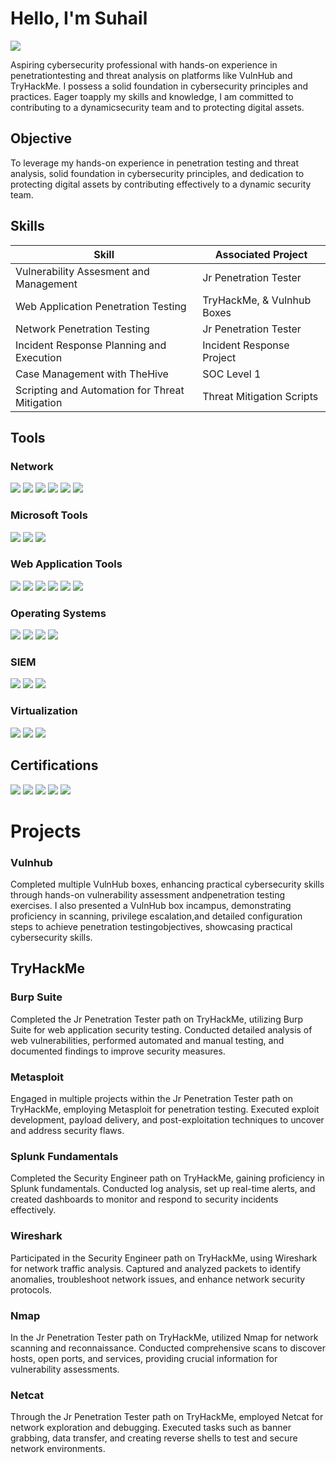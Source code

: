 # Hello, I'm Suhail
<a href="https://linkedin.com/in/suhail-sabry-12435a223/"><img src="https://img.shields.io/badge/-LinkedIn-0072b1?&style=for-the-badge&logo=linkedin&logoColor=white" /></a>

Aspiring cybersecurity professional with hands-on experience in penetrationtesting and threat analysis on platforms like VulnHub and TryHackMe. I possess a solid foundation in cybersecurity principles and practices. Eager toapply my skills and knowledge, I am committed to contributing to a dynamicsecurity team and to protecting digital assets.

## Objective

To leverage my hands-on experience in penetration testing and threat analysis, solid foundation in cybersecurity principles, and dedication to protecting digital assets by contributing effectively to a dynamic security team.

## Skills

| Skill                                         | Associated Project         |
|-----------------------------------------------|----------------------------|
| Vulnerability Assesment and Management         | Jr Penetration Tester 
| Web Application Penetration Testing           | TryHackMe, & Vulnhub Boxes
| Network Penetration Testing                   | Jr Penetration Tester
| Incident Response Planning and Execution      | Incident Response Project
| Case Management with TheHive                  | SOC Level 1
| Scripting and Automation for Threat Mitigation | Threat Mitigation Scripts

## Tools

### Network
<div>
    <a href="https://www.wireshark.org/" target="_blank"><img src="https://img.shields.io/badge/-Wireshark-1679A7?&style=for-the-badge&logo=Wireshark&logoColor=white" /></a>
    <a href="https://www.metasploit.com/" target="_blank"><img src="https://img.shields.io/badge/-Metasploit-157EC3?&style=for-the-badge&logo=metasploit&logoColor=white" /></a>
    <a href="https://www.openssl.org/" target="_blank"><img src="https://img.shields.io/badge/-OpenSSL-721817?&style=for-the-badge&logo=openssl&logoColor=white" /></a>
    <a href="https://www.tcpdump.org/" target="_blank"><img src="https://img.shields.io/badge/-Tcpdump-1E1E1E?&style=for-the-badge&logo=tcpdump&logoColor=white" /></a>
    <a href="https://nmap.org/" target="_blank"><img src="https://img.shields.io/badge/-Nmap-4682B4?&style=for-the-badge&logo=nmap&logoColor=white" /></a>
    <a href="https://www.openvas.org/" target="_blank"><img src="https://img.shields.io/badge/-OpenVAS-42A62A?&style=for-the-badge&logo=openvas&logoColor=white" /></a>
    
</div>

### Microsoft Tools
<div>
    <a href="https://www.microsoft.com/en-us/microsoft-365/windows/enterprise-security" target="_blank"><img src="https://img.shields.io/badge/-Microsoft_Defender_for_Endpoint-00A4EF?&style=for-the-badge&logo=Microsoft&logoColor=white" /></a>
    <a href="https://www.microsoft.com/en-us/cloud-platform/windows-server" target="_blank"><img src="https://img.shields.io/badge/-Windows_Server-0078D6?style=for-the-badge&logo=Windows&logoColor=white" /></a>
    <a href="https://www.microsoft.com/en-us/cloud-platform/hyper-v" target="_blank"><img src="https://img.shields.io/badge/-Hyper--V-0078D7?style=for-the-badge&logo=Hyper-V&logoColor=white" /></a>
</div>

### Web Application Tools
<div>
 <a href="https://portswigger.net/burp" target="_blank"><img src="https://img.shields.io/badge/-Burp%20Suite-FF5722?&style=for-the-badge&logo=burp-suite&logoColor=white" /></a>
    <a href="https://www.zaproxy.org/" target="_blank"><img src="https://img.shields.io/badge/-OWASP%20ZAP-000000?&style=for-the-badge&logo=owasp&logoColor=white" /></a>
    <a href="https://github.com/sqlmapproject/sqlmap" target="_blank"><img src="https://img.shields.io/badge/-SQLMap-1C1C1C?&style=for-the-badge&logo=sqlmap&logoColor=white" /></a>
    <a href="https://www.metasploit.com/" target="_blank"><img src="https://img.shields.io/badge/-Metasploit-157EC3?&style=for-the-badge&logo=metasploit&logoColor=white" /></a>
    <a href="https://nmap.org/" target="_blank"><img src="https://img.shields.io/badge/-Nmap-4682B4?&style=for-the-badge&logo=nmap&logoColor=white" /></a>
    <a href="https://www.openssl.org/" target="_blank"><img src="https://img.shields.io/badge/-OpenSSL-721817?&style=for-the-badge&logo=openssl&logoColor=white" /></a>

</div>

### Operating Systems
<div>
   <a href="https://www.kali.org/" target="_blank"><img src="https://img.shields.io/badge/-Kali_Linux-557C94?style=for-the-badge&logo=KaliLinux&logoColor=white" /></a>
    <a href="https://ubuntu.com/" target="_blank"><img src="https://img.shields.io/badge/-Ubuntu-E95420?style=for-the-badge&logo=Ubuntu&logoColor=white" /></a>
    <a href="https://www.centos.org/" target="_blank"><img src="https://img.shields.io/badge/-CentOS-262577?style=for-the-badge&logo=CentOS&logoColor=white" /></a>
    <a href="https://www.microsoft.com/en-us/windows" target="_blank"><img src="https://img.shields.io/badge/-Windows-0078D6?style=for-the-badge&logo=Windows&logoColor=white" /></a>

</div>

### SIEM
<div>
   <a href="https://azure.microsoft.com/en-us/services/azure-sentinel/" target="_blank"><img src="https://img.shields.io/badge/-Microsoft_Sentinel-0078D4?&style=for-the-badge&logo=Microsoft&logoColor=white" /></a>
    <a href="https://www.splunk.com/" target="_blank"><img src="https://img.shields.io/badge/-Splunk-000000?&style=for-the-badge&logo=Splunk&logoColor=white" /></a>
    <a href="https://www.elastic.co/" target="_blank"><img src="https://img.shields.io/badge/-Elastic-005571?&style=for-the-badge&logo=Elastic&logoColor=white" /></a>
</div>

### Virtualization
<div>
  <a href="https://www.virtualbox.org/" target="_blank"><img src="https://img.shields.io/badge/-VirtualBox-183A61?style=for-the-badge&logo=VirtualBox&logoColor=white" /></a>
    <a href="https://www.vmware.com/" target="_blank"><img src="https://img.shields.io/badge/-VMware-607078?style=for-the-badge&logo=VMware&logoColor=white" /></a>
    <a href="https://www.microsoft.com/en-us/cloud-platform/hyper-v" target="_blank"><img src="https://img.shields.io/badge/-Hyper--V-0078D4?&style=for-the-badge&logo=microsoft&logoColor=white" /></a>
</div>

## Certifications
<div>
<a href="https://tryhackme-certificates.s3-eu-west-1.amazonaws.com/THM-MSGIHQRKQZ.png" target="_blank"><img src="https://img.shields.io/badge/-Jr%20Penetration%20Tester-9F35FF?style=for-the-badge&logo=TryHackMe&logoColor=white" /></a>
<a href="https://tryhackme-certificates.s3-eu-west-1.amazonaws.com/THM-8NQJVEQN6Q.png" target="_blank"><img src="https://img.shields.io/badge/-Pre%20Security-FF0000?style=for-the-badge&logo=TryHackMe&logoColor=white" /></a>
<a href="https://www.comptia.org/certifications/a" target="_blank"><img src="https://img.shields.io/badge/-CompTIA%2B-0057B8?style=for-the-badge&logo=CompTIA&logoColor=white" /></a>
<a href="https://www.microsoft.com/en-us/learning/mcsa-certification.aspx" target="_blank"><img src="https://img.shields.io/badge/-MCSA-0078D6?style=for-the-badge&logo=Microsoft&logoColor=white" /></a>
<a href="https://www.cisco.com/c/en/us/training-events/training-certifications/certifications/associate/ccna.html" target="_blank"><img src="https://img.shields.io/badge/-CCNA-1A1A1A?style=for-the-badge&logo=Cisco&logoColor=white" /></a>

</div>

# Projects

### Vulnhub

<div>
    <p>
        Completed multiple VulnHub boxes, enhancing practical cybersecurity skills through hands-on vulnerability assessment andpenetration testing exercises. I also presented a VulnHub box incampus, demonstrating proficiency in scanning, privilege escalation,and detailed configuration steps to achieve penetration testingobjectives, showcasing practical cybersecurity skills.
    </p>
</div>

## TryHackMe
### Burp Suite

<div>
    <p>
        Completed the Jr Penetration Tester path on TryHackMe, utilizing Burp Suite for web application security testing. Conducted detailed analysis of web vulnerabilities, performed automated and manual testing, and documented findings to improve security measures.
    </p>
</div>

### Metasploit

<div>
    <p>
        Engaged in multiple projects within the Jr Penetration Tester path on TryHackMe, employing Metasploit for penetration testing. Executed exploit development, payload delivery, and post-exploitation techniques to uncover and address security flaws.
    </p>
</div>

### Splunk Fundamentals

<div>
    <p>
        Completed the Security Engineer path on TryHackMe, gaining proficiency in Splunk fundamentals. Conducted log analysis, set up real-time alerts, and created dashboards to monitor and respond to security incidents effectively.
    </p>
</div>

### Wireshark

<div>
    <p>
        Participated in the Security Engineer path on TryHackMe, using Wireshark for network traffic analysis. Captured and analyzed packets to identify anomalies, troubleshoot network issues, and enhance network security protocols.
    </p>
</div>

### Nmap

<div>
    <p>
        In the Jr Penetration Tester path on TryHackMe, utilized Nmap for network scanning and reconnaissance. Conducted comprehensive scans to discover hosts, open ports, and services, providing crucial information for vulnerability assessments.
    </p>
</div>

### Netcat

<div>
    <p>
        Through the Jr Penetration Tester path on TryHackMe, employed Netcat for network exploration and debugging. Executed tasks such as banner grabbing, data transfer, and creating reverse shells to test and secure network environments.
    </p>
</div>
